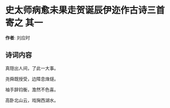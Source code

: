 # 史太师病愈未果走贺诞辰伊迩作古诗三首寄之  其一

**作者**: 刘应时

## 诗词内容

真隠出人间，了此一大事。

尧舜既授受，边障息烽燧。

袖手辞钧衡，澹然不色喜。

高卧北山云，戏掬西湖水。

